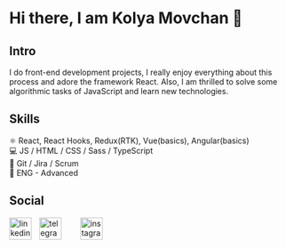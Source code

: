 # Hi there, I am Kolya Movchan 👋

## Intro
I do front-end development projects, I really enjoy everything about this process and adore the framework React. Also, I am thrilled to solve some algorithmic tasks of JavaScript and learn new technologies.

## Skills
:atom_symbol: React, React Hooks, Redux(RTK), Vue(basics), Angular(basics) <br>
:computer: JS / HTML / CSS / Sass / TypeScript <br>
:handshake: Git / Jira / Scrum <br>
:england:	ENG - Advanced <br>

## Social
[<img src='https://o.remove.bg/downloads/4a97b8d1-e5ac-42b7-99ad-5b451a672518/640px-LinkedIn_logo_initials-removebg-preview.png' alt='linkedin' height='40' style='margin-right: 10px;'>](https://tinyurl.com/gh-linkedIn-nav)
[<img src='https://upload.wikimedia.org/wikipedia/commons/thumb/8/82/Telegram_logo.svg/2048px-Telegram_logo.svg.png' alt='telegram' height='40' style='margin-right: 30px;'>](https://tinyurl.com/gh-tg-nav)
[<img src='https://o.remove.bg/downloads/df2c01bd-bf1d-4113-aa5e-04355080ed93/png-transparent-logo-computer-icons-instagram-logo-instagram-logo-miscellaneous-text-trademark-removebg-preview.png' alt='instagram' height='40' style='margin-right: 30px;'>](https://tinyurl.com/gh-inst-nav)




